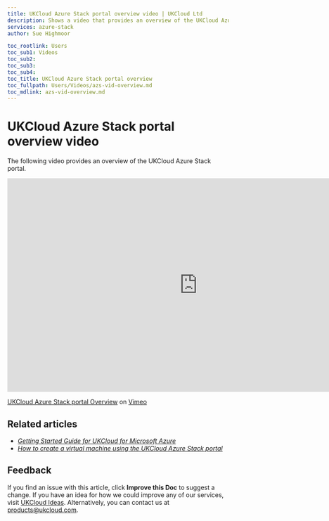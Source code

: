 ```yaml
---
title: UKCloud Azure Stack portal overview video | UKCloud Ltd
description: Shows a video that provides an overview of the UKCloud Azure Stack portal
services: azure-stack
author: Sue Highmoor

toc_rootlink: Users
toc_sub1: Videos
toc_sub2:
toc_sub3:
toc_sub4:
toc_title: UKCloud Azure Stack portal overview
toc_fullpath: Users/Videos/azs-vid-overview.md
toc_mdlink: azs-vid-overview.md
---
```


# UKCloud Azure Stack portal overview video

The following video provides an overview of the UKCloud Azure Stack portal.

<iframe src="https://player.vimeo.com/video/305064724?color=34d9c3" width="864" height="486" frameborder="0" webkitallowfullscreen mozallowfullscreen allowfullscreen></iframe>

[UKCloud Azure Stack portal Overview](https://vimeo.com/305064724) on [Vimeo](https://vimeo.com/ukcloud)

## Related articles

- [*Getting Started Guide for UKCloud for Microsoft Azure*](azs-gs.md)
- [*How to create a virtual machine using the UKCloud Azure Stack portal*](azs-how-create-vm-portal.md)

## Feedback

If you find an issue with this article, click **Improve this Doc** to suggest a change. If you have an idea for how we could improve any of our services, visit [UKCloud Ideas](https://ideas.ukcloud.com). Alternatively, you can contact us at <products@ukcloud.com>.
